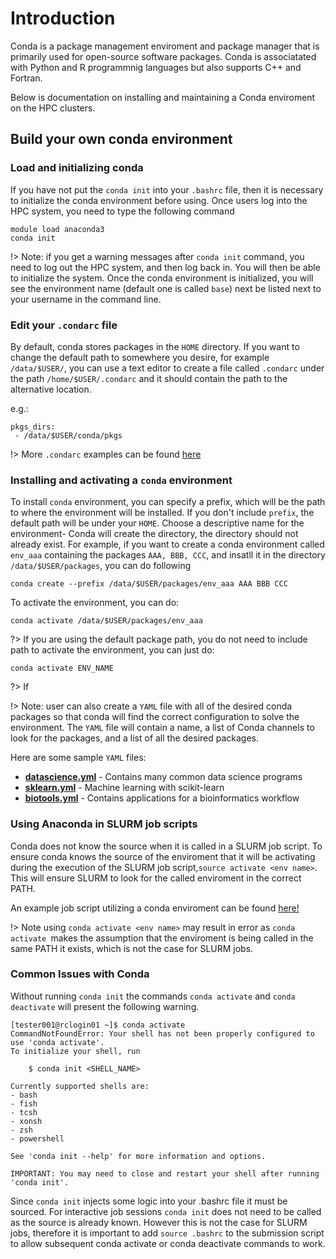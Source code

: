# Introduction <!-- {docsify-ignore} -->
Conda is a package management enviroment and package manager that is primarily used for open-source software packages. Conda is associatated with Python and R programmnig languages but also supports C++ and Fortran. 

Below is documentation on installing and maintaining a Conda enviroment on the HPC clusters. 

## Build your own conda environment <!-- {docsify-ignore} -->
### Load and initializing conda <!-- {docsify-ignore} -->
If you have not put the `conda init` into your `.bashrc` file, then it is necessary to initialize the conda environment before using. Once users log into the HPC system, you need to type the following command
```
module load anaconda3
conda init
```
!> Note: if you get a warning messages after `conda init` command, you need to log out the HPC system, and then log back in. You will then be able to initialize the system. Once the conda environment is initialized, you will see the environment name (default one is called `base`) next be listed next to your username in the command line. 

### Edit your `.condarc` file <!-- {docsify-ignore} -->
By default,  conda stores packages in the `HOME` directory. If you want to change the default path to somewhere you desire, for example `/data/$USER/`, you can use a text editor to create a file called `.condarc` under the path `/home/$USER/.condarc` and it should contain the path to the alternative location. 

e.g.:
```
pkgs_dirs:
 - /data/$USER/conda/pkgs
```
!> More `.condarc` examples can be found [here](https://conda.io/projects/conda/en/latest/user-guide/configuration/use-condarc.html)

### Installing and activating a `conda` environment <!-- {docsify-ignore} -->
To install `conda` environment, you can specify a prefix, which will be the path to where the environment will be installed. If you don't include `prefix`, the default path will be under your `HOME`.  Choose a descriptive name for the environment- Conda will create the directory, the directory should not already exist. For example, if you want to create a conda environment called `env_aaa` containing the packages `AAA, BBB, CCC`, and insatll it in the directory `/data/$USER/packages`, you can do following
```
conda create --prefix /data/$USER/packages/env_aaa AAA BBB CCC
```

To activate the environment, you can do:
```
conda activate /data/$USER/packages/env_aaa
```
?> If you are using the default package path, you do not need to include path to activate the environment, you can just do:
```
conda activate ENV_NAME
```


?> If 

!> Note: user can also create a `YAML` file with all of the desired conda packages so that conda will find the correct configuration to solve the environment. 
The `YAML` file will contain a name, a list of Conda channels to look for the packages, and a list of all the desired packages.

Here are some sample `YAML` files:
* **[datascience.yml](_media/datascience.yml ':ignore')** - Contains many common data science programs
* **[sklearn.yml](_media/sklearn.yml ':ignore')** - Machine learning with scikit-learn
* **[biotools.yml](_media/biotools.yml ':ignore')** - Contains applications for a bioinformatics workflow


###  Using Anaconda in SLURM job scripts <!-- {docsify-ignore} -->

Conda does not know the source when it is called in a SLURM job script. To ensure conda knows the source of the enviroment that it will be activating during the execution of the SLURM job script,`source activate <env name>`. This will ensure SLURM to look for the called enviroment in the correct PATH. 

An example job script utilizing a conda enviroment can be found [here!](running_R_mpi.md)

!> Note using `conda activate <env name>` may result in error as `conda activate `makes the assumption that the enviroment is being called in the same PATH it exists, which is not the case for SLURM jobs. 

### Common Issues with Conda<!-- {docsify-ignore} -->
Without running `conda init` the commands `conda activate` and `conda deactivate` will present the following warning.

```
[tester001@rclogin01 ~]$ conda activate
CommandNotFoundError: Your shell has not been properly configured to use 'conda activate'.
To initialize your shell, run

    $ conda init <SHELL_NAME>

Currently supported shells are:
- bash
- fish
- tcsh
- xonsh
- zsh
- powershell

See 'conda init --help' for more information and options.

IMPORTANT: You may need to close and restart your shell after running 'conda init'.

```
Since `conda init` injects some logic into your .bashrc file it must be sourced. For interactive job sessions `conda init` does not need to be called as the source is already known. However this is not the case for SLURM jobs,  therefore it is important to add `source .bashrc` to the submission script to allow subsequent conda activate or conda deactivate commands to work. 




